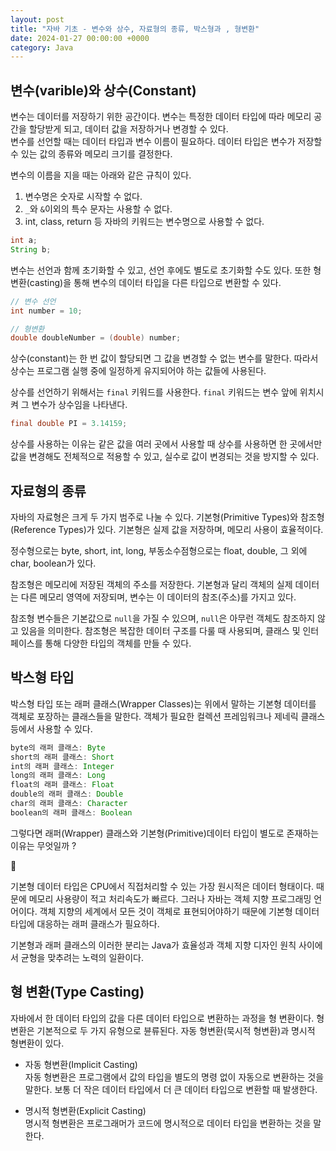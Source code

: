 ```yaml
---
layout: post
title: "자바 기초 - 변수와 상수, 자료형의 종류, 박스형과 , 형변환"
date: 2024-01-27 00:00:00 +0000
category: Java
---
```


## 변수(varible)와 상수(Constant)

변수는 데이터를 저장하기 위한 공간이다. 변수는 특정한 데이터 타입에 따라 메모리 공간을 할당받게 되고, 데이터 값을 저장하거나 변경할 수 있다.  
변수를 선언할 때는 데이터 타입과 변수 이름이 필요하다. 데이터 타입은 변수가 저장할 수 있는 값의 종류와 메모리 크기를 결정한다.

변수의 이름을 지을 때는 아래와 같은 규칙이 있다.

1. 변수명은 숫자로 시작할 수 없다.
2. `_`와 `&`이외의 특수 문자는 사용할 수 없다.
3. int, class, return 등 자바의 키워드는 변수명으로 사용할 수 없다.

```java
int a;
String b;
```

변수는 선언과 함께 초기화할 수 있고, 선언 후에도 별도로 초기화할 수도 있다. 또한 형변환(casting)을 통해 변수의 데이터 타입을 다른 타입으로 변환할 수 있다.

```java
// 변수 선언
int number = 10;

// 형변환
double doubleNumber = (double) number;
```

상수(constant)는 한 번 값이 할당되면 그 값을 변경할 수 없는 변수를 말한다. 따라서 상수는 프로그램 실행 중에 일정하게 유지되어야 하는 값들에 사용된다.

상수를 선언하기 위해서는 `final` 키워드를 사용한다. `final` 키워드는 변수 앞에 위치시켜 그 변수가 상수임을 나타낸다.

```java
final double PI = 3.14159;
```

상수를 사용하는 이유는 같은 값을 여러 곳에서 사용할 때 상수를 사용하면 한 곳에서만 값을 변경해도 전체적으로 적용할 수 있고, 실수로 값이 변경되는 것을 방지할 수 있다.

## 자료형의 종류

자바의 자료형은 크게 두 가지 범주로 나눌 수 있다. 기본형(Primitive Types)와 참조형(Reference Types)가 있다. 기본형은 실제 값을 저장하며, 메모리 사용이 효율적이다.   

정수형으로는 byte, short, int, long, 부동소수점형으로는 float, double, 그 외에 char, boolean가 있다. 

참조형은 메모리에 저장된 객체의 주소를 저장한다. 기본형과 달리 객체의 실제 데이터는 다른 메모리 영역에 저장되며, 변수는 이 데이터의 참조(주소)를 가지고 있다.  

참조형 변수들은 기본값으로 `null`을 가질 수 있으며, `null`은 아무런 객체도 참조하지 않고 있음을 의미한다. 참조형은 복잡한 데이터 구조를 다룰 때 사용되며, 클래스 및 인터페이스를 통해 다양한 타입의 객체를 만들 수 있다.  

## 박스형 타입

박스형 타입 또는 래퍼 클래스(Wrapper Classes)는 위에서 말하는 기본형 데이터를 객체로 포장하는 클래스들을 말한다. 객체가 필요한 컬렉션 프레임워크나 제네릭 클래스 등에서 사용할 수 있다. 

```java
byte의 래퍼 클래스: Byte
short의 래퍼 클래스: Short
int의 래퍼 클래스: Integer
long의 래퍼 클래스: Long
float의 래퍼 클래스: Float
double의 래퍼 클래스: Double
char의 래퍼 클래스: Character
boolean의 래퍼 클래스: Boolean
```

그렇다면 래퍼(Wrapper) 클래스와 기본형(Primitive)데이터 타입이 별도로 존재하는 이유는 무엇일까 ?

<aside>
<span class="icon">🥕</span> 
<div class="content">
    <p>기본형 데이터 타입은 CPU에서 직접처리할 수 있는 가장 원시적은 데이터 형태이다. 때문에 메모리 사용량이 적고 처리속도가 빠르다. 그러나 자바는 객체 지향 프로그래밍 언어이다. 객체 지향의 세계에서 모든 것이 객체로 표현되어야하기 때문에 기본형 데이터 타입에 대응하는 래퍼 클래스가 필요하다.</p>
    <p>기본형과 래퍼 클래스의 이러한 분리는 Java가 효율성과 객체 지향 디자인 원칙 사이에서 균형을 맞추려는 노력의 일환이다.</p>
</div>
</aside>

## 형 변환(Type Casting)  

자바에서 한 데이터 타입의 값을 다른 데이터 타입으로 변환하는 과정을 형 변환이다. 형변환은 기본적으로 두 가지 유형으로 뷴류된다. 자동 형변환(묵시적 형변환)과 명시적 형변환이 있다. 

* 자동 형변환(Implicit Casting)  
자동 형변환은 프로그램에서 값의 타입을 별도의 명령 없이 자동으로 변환하는 것을 말한다. 보통 더 작은 데이터 타입에서 더 큰 데이터 타입으로 변환할 때 발생한다. 

* 명시적 형변환(Explicit Casting)  
명시적 형변환은 프로그래머가 코드에 명시적으로 데이터 타입을 변환하는 것을 말한다.   

